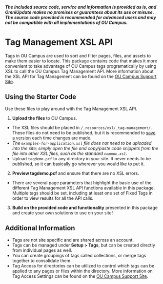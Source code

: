 ***The included source code, service and information is provided as is, and OmniUpdate makes no promises or guarantees about its use or misuse. The source code provided is recommended for advanced users and may not be compatible with all implementations of OU Campus.***

# Tag Management XSL API

Tags in OU Campus are used to sort and filter pages, files, and assets to make them easier to locate. This package contains code that makes it more convenient to take advantage of OU Campus tags programatically by using XSL to call the OU Campus Tag Management API. More information about the XSL API for Tag Management can be found on the [OU Campus Support Site](http://support.omniupdate.com/oucampus10/site-development/xsl-advanced/xsl-tag-data.html).

## Using the Starter Code

Use these files to play around with the Tag Management XSL API.

1. **Upload the files** to OU Campus.
 - The XSL files should be placed in `/_resources/xsl/_tag-management/`. These files do not need to be published, but it is recommended to [save a version](https://support.omniupdate.com/learn-ou-campus/pages-files/review/versions.html) each time changes are made. 
 - *The `examples-for-application.xsl` file does not need to be uploaded into the site; simply open the file and copy/paste code snippets from the file into other XSL files, such as the standard `common.xsl`.*
 - Upload `tagdemo.pcf` to any directory in your site. It never needs to be published, so it can basically go wherever you would like to put it.

2. **Preview tagdemo.pcf** and ensure that there are no XSL errors.
 - There are several page parameters that highlight the basic use of the different Tag Management XSL API functions available in this package. Multiple tags should be set, including at least one set of Fixed Tags in order to view results for all the API calls. 

3. **Build on the provided code and functionality** presented in this package and create your own solutions to use on your site! 

## Additional Information

 - Tags are not site specific and are shared across an account. 
 - Tags can be managed under **Setup > Tags**, but can be created directly from individual pages as well. 
 - You can create groupings of tags called collections, or merge tags together to consolidate them. 
 - Tag Access for directories can be utilized to control which tags can be applied to any pages or files within the directory. More information on Tag Access Settings can be found on the [OU Campus Support Site](https://support.omniupdate.com/learn-ou-campus/administration/access/tag-access.html).